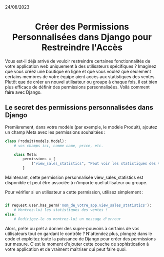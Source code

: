 24/08/2023

<h1 align="center">Créer des Permissions Personnalisées dans Django pour Restreindre l'Accès</h1>

Vous est-il déjà arrivé de vouloir restreindre certaines fonctionnalités de votre application web uniquement à des utilisateurs spécifiques ? Imaginez que vous créez une boutique en ligne et que vous voulez que seulement certains membres de votre équipe aient accès aux statistiques des ventes. Plutôt que de créer un nouvel utilisateur ou groupe à chaque fois, il est bien plus efficace de définir des permissions personnalisées. Voilà comment faire avec Django.

## Le secret des permissions personnalisées dans Django

Premièrement, dans votre modèle (par exemple, le modèle Produit), ajoutez un champ Meta avec les permissions souhaitées :

```python
class Produit(models.Model):
    # vos champs ici, comme name, price, etc.

    class Meta:
        permissions = [
            ("view_sales_statistics", "Peut voir les statistiques des ventes"),
        ]
```

Maintenant, cette permission personnalisée view_sales_statistics est disponible et peut être associée à n'importe quel utilisateur ou groupe.

Pour vérifier si un utilisateur a cette permission, utilisez simplement :

```python

if request.user.has_perm('nom_de_votre_app.view_sales_statistics'):
    # Montrez-lui les statistiques des ventes !
else:
    # Redirigez-le ou montrez-lui un message d'erreur
```

Alors, prête ou prêt à donner des super-pouvoirs à certains de vos utilisateurs tout en gardant le contrôle ? N'attendez plus, plongez dans le code et exploitez toute la puissance de Django pour créer des permissions sur mesure. C'est le moment d'ajouter cette couche de sophistication à votre application et de vraiment maîtriser qui peut faire quoi.
